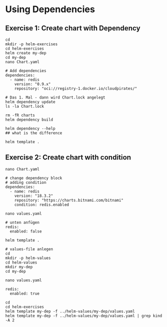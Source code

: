 # Using Dependencies 

## Exercise 1: Create chart with Dependency 

```
cd 
mkdir -p helm-exercises 
cd helm-exercises 
helm create my-dep
cd my-dep
nano Chart.yaml 
```

```
# Add dependencies 
dependencies:
  - name: redis
    version: "0.9.x"
    repository: "oci://registry-1.docker.io/cloudpirates/"
```

```
# Das 1. Mal - dann wird Chart.lock angelegt 
helm dependency update
ls -la Chart.lock 
```

```
rm -fR charts
helm dependency build
```

```
helm dependency --help 
## what is the difference 
```

```
helm template .
```

## Exercise 2: Create chart with condition 

```
nano Chart.yaml
```

```
# change dependency block
# adding condition 
dependencies:
  - name: redis
    version: "18.3.2"
    repository: "https://charts.bitnami.com/bitnami"
    condition: redis.enabled
```

```
nano values.yaml
```

```
# unten anfügen 
redis:
  enabled: false
```

```
helm template .
```

```
# values-file anlegen
cd
mkdir -p helm-values
cd helm-values
mkdir my-dep
cd my-dep
```

```
nano values.yaml
```

```
redis:
  enabled: true
```

```
cd
cd helm-exercises
helm template my-dep -f ../helm-values/my-dep/values.yaml
helm template my-dep -f ../helm-values/my-dep/values.yaml | grep kind -A 2
```
